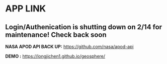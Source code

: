 # APP LINK

## Login/Authenication is shutting down on 2/14 for maintenance! Check back soon

**NASA APOD API BACK UP:** https://github.com/nasa/apod-api


**DEMO :** https://longjichen1.github.io/geosphere/
